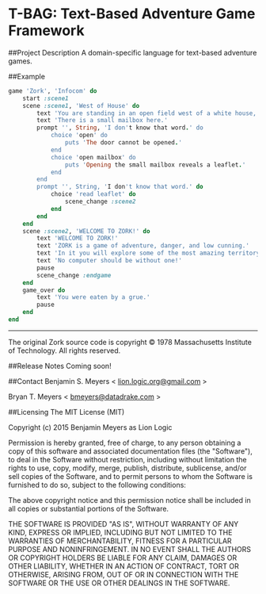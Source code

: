 # T-BAG: Text-Based Adventure Game Framework

##Project Description
A domain-specific language for text-based adventure games.

##Example
``` ruby
game 'Zork', 'Infocom' do
    start :scene1
    scene :scene1, 'West of House' do
        text 'You are standing in an open field west of a white house, with a boarded front door.'
        text 'There is a small mailbox here.'
        prompt '', String, 'I don't know that word.' do
            choice 'open' do
                puts 'The door cannot be opened.'
            end
            choice 'open mailbox' do
                puts 'Opening the small mailbox reveals a leaflet.'
            end
        end
        prompt '', String, 'I don't know that word.' do
            choice 'read leaflet' do
                scene_change :scene2
            end
        end
    end
    scene :scene2, 'WELCOME TO ZORK!' do
        text 'WELCOME TO ZORK!'
        text 'ZORK is a game of adventure, danger, and low cunning.'
        text 'In it you will explore some of the most amazing territory ever seen by mortals.'
        text 'No computer should be without one!'
        pause
        scene_change :endgame
    end
    game_over do
        text 'You were eaten by a grue.'
        pause
    end
end
```

- - - -
The original Zork source code is copyright © 1978 Massachusetts Institute of Technology. All rights reserved.

##Release Notes
Coming soon!

##Contact
Benjamin S. Meyers < <lion.logic.org@gmail.com> >

Bryan T. Meyers < <bmeyers@datadrake.com> >

##Licensing
The MIT License (MIT)

Copyright (c) 2015 Benjamin Meyers as Lion Logic

Permission is hereby granted, free of charge, to any person obtaining a copy
of this software and associated documentation files (the "Software"), to deal
in the Software without restriction, including without limitation the rights
to use, copy, modify, merge, publish, distribute, sublicense, and/or sell
copies of the Software, and to permit persons to whom the Software is
furnished to do so, subject to the following conditions:

The above copyright notice and this permission notice shall be included in all
copies or substantial portions of the Software.

THE SOFTWARE IS PROVIDED "AS IS", WITHOUT WARRANTY OF ANY KIND, EXPRESS OR
IMPLIED, INCLUDING BUT NOT LIMITED TO THE WARRANTIES OF MERCHANTABILITY,
FITNESS FOR A PARTICULAR PURPOSE AND NONINFRINGEMENT. IN NO EVENT SHALL THE
AUTHORS OR COPYRIGHT HOLDERS BE LIABLE FOR ANY CLAIM, DAMAGES OR OTHER
LIABILITY, WHETHER IN AN ACTION OF CONTRACT, TORT OR OTHERWISE, ARISING FROM,
OUT OF OR IN CONNECTION WITH THE SOFTWARE OR THE USE OR OTHER DEALINGS IN THE
SOFTWARE.
